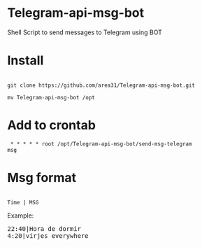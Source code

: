 # Telegram-api-msg-bot
Shell Script to send messages to Telegram using BOT

# Install

<code>
git clone https://github.com/area31/Telegram-api-msg-bot.git
</code>

<code>
mv Telegram-api-msg-bot /opt
</code>

# Add to crontab

<code> * * * * *     root    /opt/Telegram-api-msg-bot/send-msg-telegram msg</code>


# Msg format

<code>
Time | MSG
</code>

Example:

<pre>
22:40|Hora de dormir
4:20|virjes everywhere
</pre>
